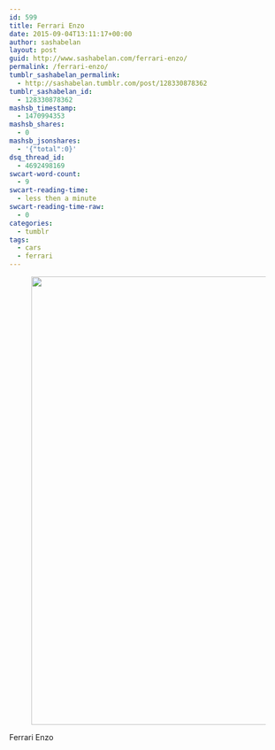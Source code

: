 ```yaml
---
id: 599
title: Ferrari Enzo
date: 2015-09-04T13:11:17+00:00
author: sashabelan
layout: post
guid: http://www.sashabelan.com/ferrari-enzo/
permalink: /ferrari-enzo/
tumblr_sashabelan_permalink:
  - http://sashabelan.tumblr.com/post/128330878362
tumblr_sashabelan_id:
  - 128330878362
mashsb_timestamp:
  - 1470994353
mashsb_shares:
  - 0
mashsb_jsonshares:
  - '{"total":0}'
dsq_thread_id:
  - 4692498169
swcart-word-count:
  - 9
swcart-reading-time:
  - less then a minute
swcart-reading-time-raw:
  - 0
categories:
  - tumblr
tags:
  - cars
  - ferrari
---
```

<div id='gallery-692' class='gallery galleryid-599 gallery-columns-1 gallery-size-full'>
  <figure class='gallery-item'> 
  
  <div class='gallery-icon portrait'>
    <img width="540" height="810" src="http://www.sashabelan.ru/wp-content/uploads/2015/09/tumblr_nu5lytFVzt1qarj97o1_540.jpg" class="attachment-full size-full" alt="" srcset="http://www.sashabelan.ru/wp-content/uploads/2015/09/tumblr_nu5lytFVzt1qarj97o1_540.jpg 540w, http://www.sashabelan.ru/wp-content/uploads/2015/09/tumblr_nu5lytFVzt1qarj97o1_540-200x300.jpg 200w, http://www.sashabelan.ru/wp-content/uploads/2015/09/tumblr_nu5lytFVzt1qarj97o1_540-230x345.jpg 230w, http://www.sashabelan.ru/wp-content/uploads/2015/09/tumblr_nu5lytFVzt1qarj97o1_540-350x525.jpg 350w" sizes="(max-width: 540px) 100vw, 540px" />
  </div></figure>
</div>

Ferrari Enzo